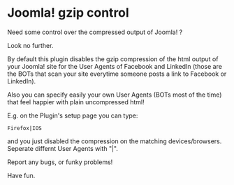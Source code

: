 Joomla! gzip control
===================


Need some control over the compressed output of Joomla! ?

Look no further.

By default this plugin disables the gzip compression of the html output of your Joomla! site for the User Agents of Facebook and LinkedIn (those are the BOTs that scan your site everytime someone posts a link to Facebook or LinkedIn).

Also you can specify easily your own User Agents (BOTs most of the time) that feel happier with plain uncompressed html!


E.g. on the Plugin's setup page you can type:

```
Firefox|IOS
```
and you just disabled the compression on the matching devices/browsers. Seperate differnt User Agents with "|".

Report any bugs, or funky problems!

Have fun.

